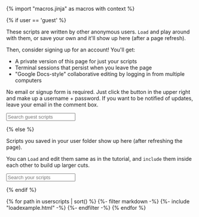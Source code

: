 {% import "macros.jinja" as macros with context %}

{% if user == 'guest' %}

These scripts are written by other anonymous users.
`Load` and play around with them, or save your own and it'll show up here (after a page refresh).

Then, consider signing up for an account! You'll get:

* A private version of this page for just your scripts
* Terminal sessions that persist when you leave the page
* "Google Docs-style" collaborative editing by logging in from multiple computers

No email or signup form is required. Just click the button in the upper right and make up a username + password.
If you want to be notified of updates, leave your email in the comment box.

<input id="userscriptsearch" placeholder="Search guest scripts" id="box" type="text"/>

{% else %}

Scripts you saved in your user folder show up here (after refreshing the page).

You can `Load` and edit them same as in the tutorial,
and `include` them inside each other to build up larger cuts.

<input id="userscriptsearch" placeholder="Search your scripts" id="box" type="text"/>

{% endif %}

<div id="userscripts">
{% for path in userscripts | sort() %}
  {%- filter markdown -%}
	{%- include "loadexample.html" -%}
  {%- endfilter -%}
{% endfor %}
</div>

